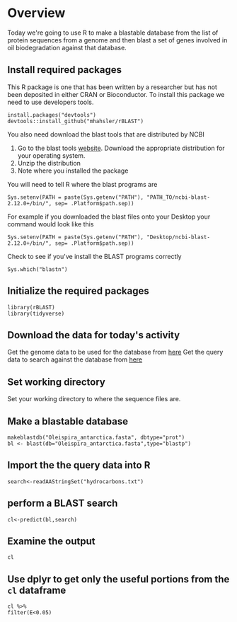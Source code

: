 # Overview 
Today we're going to use R to make a blastable database from the list of protein sequences from a genome and then blast a set of genes involved in oil biodegradation against that database.

## Install required packages

This R package is one that has been written by a researcher but has not been deposited in either CRAN or Bioconductor.  To install this package we need to use developers tools.

```{R}
install.packages("devtools")
devtools::install_github("mhahsler/rBLAST")
```

You also need download the blast tools that are distributed by NCBI

1. Go to the blast tools [website](https://ftp.ncbi.nlm.nih.gov/blast/executables/blast+/LATEST/).  Download the appropriate distribution for your operating system.  
2. Unzip the distribution
3. Note where you installed the package 

You will need to tell R where the blast programs are 

```{R}
Sys.setenv(PATH = paste(Sys.getenv("PATH"), "PATH_TO/ncbi-blast-2.12.0+/bin/", sep= .Platform$path.sep))
```
For example if you downloaded the blast files onto your Desktop your command would look like this

```{R}
Sys.setenv(PATH = paste(Sys.getenv("PATH"), "Desktop/ncbi-blast-2.12.0+/bin/", sep= .Platform$path.sep))
```
Check to see if you've install the BLAST programs correctly

```{R}
Sys.which("blastn")
```

## Initialize the required packages
```{R}
library(rBLAST)
library(tidyverse)
```

## Download the data for today's activity

Get the genome data to be used for the database from [here](https://raw.githubusercontent.com/stechtmann/BL2700/master/data/Oleispira_antarctica.fasta)
Get the query data to search against the database from [here](https://raw.githubusercontent.com/stechtmann/BL2700/master/data/hydrocarbons.txt)

## Set working directory
Set your working directory to where the sequence files are. 

## Make a blastable database
```{R}
makeblastdb("Oleispira_antarctica.fasta", dbtype="prot")
bl <- blast(db="Oleispira_antarctica.fasta",type="blastp")
```

## Import the the query data into R

```{R}
search<-readAAStringSet("hydrocarbons.txt")
```

## perform a BLAST search

```{R}
cl<-predict(bl,search)
```

## Examine the output
```{R}
cl
```

## Use dplyr to get only the useful portions from the `cl` dataframe 

```{R}
cl %>%
filter(E<0.05)
```


